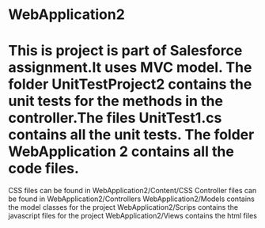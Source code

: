 # WebApplication2
This is project is part of Salesforce assignment.It uses MVC model. 
The folder UnitTestProject2 contains the unit tests for the methods in the controller.The files UnitTest1.cs contains all the unit tests.
The folder WebApplication 2 contains all the code files.
=================================================================
CSS files can be found in WebApplication2/Content/CSS
Controller files can be found in WebApplication2/Controllers
WebApplication2/Models contains the model classes for the project
WebApplication2/Scrips contains the javascript files for the project
WebApplication2/Views contains the html files
